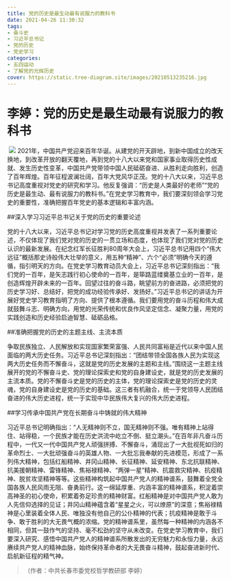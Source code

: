 ```yaml
---
title: 党的历史是最生动最有说服力的教科书
date: 2021-04-26 11:30:32
tags:
- 奋斗史
- 习近平总书记
- 党的历史
- 党史学习
categories:
- 五四运动
- 了解党的光辉历史
cover: https://static.tree-diagram.site/images/20210513235216.jpg
---
```


# 李婷：党的历史是最生动最有说服力的教科书

​		![](党的历史是最生动最有说服力的教科书.jpg)
		2021年，中国共产党迎来百年华诞。从建党的开天辟地，到新中国成立的改天换地，到改革开放的翻天覆地，再到党的十八大以来党和国家事业取得历史性成就、发生历史性变革，中国共产党带领中国人民砥砺奋进、从胜利走向胜利，创造了百年辉煌。百年征程波澜壮阔，百年大党风华正茂。党的十八大以来，习近平总书记高度重视对党史的研究和学习。他反复强调：“历史是人类最好的老师”“党的历史是最生动、最有说服力的教科书。”在党史学习教育中，我们要深刻领会学习党史的重要性，准确把握百年党史的基本逻辑和丰富内涵。

##深入学习习近平总书记关于党的历史的重要论述

党的十八大以来，习近平总书记对学习党的历史高度重视并发表了一系列重要论述，不仅体现了我们党对党的历史的一贯立场和态度，也体现了我们党对党的历史认识的最新发展。在纪念红军长征胜利80周年大会上，习近平总书记用四个“伟大远征”概括那史诗般伟大壮举的意义，用五种“精神”、六个“必须”明确今天的遵循，指引明天的方向。在党史学习教育动员大会上，习近平总书记深刻指出：“我们党的一百年，是矢志践行初心使命的一百年，是筚路蓝缕奠基立业的一百年，是创造辉煌开辟未来的一百年。回望过往的奋斗路，眺望前方的奋进路，必须把党的历史学习好、总结好，把党的成功经验传承好、发扬好。”习近平总书记的讲话为开展好党史学习教育指明了方向、提供了根本遵循。我们要用党的奋斗历程和伟大成就鼓舞斗志、明确方向，用党的光荣传统和优良作风坚定信念、凝聚力量，用党的实践创造和历史经验启迪智慧、砥砺品格。

##准确把握党的历史的主题主线、主流本质

争取民族独立、人民解放和实现国家繁荣富强、人民共同富裕是近代以来中国人民面临的两大历史任务。习近平总书记深刻指出：“团结带领全国各族人民为实现这两大历史任务而不懈奋斗，这就是党的历史发展的主题和主线。”围绕这一主题主线展开的党的不懈奋斗史、党的理论探索史和党的自身建设史，就是党的历史发展的主流本质。党的不懈奋斗史是党的历史的主体，党的理论探索史是党的历史的灵魂，党的自身建设史是党的历史的基础。这三者有机融合，统一于党领导人民团结奋进的伟大历史进程，统一于实现中华民族伟大复兴的伟大历史进程。

##学习传承中国共产党在长期奋斗中铸就的伟大精神

习近平总书记明确指出：“人无精神则不立，国无精神则不强。唯有精神上站得住、站得稳，一个民族才能在历史洪流中屹立不倒、挺立潮头。”在百年非凡奋斗历程中，一代又一代中国共产党人顽强拼搏、不懈奋斗，涌现出了一大批视死如归的革命烈士、一大批顽强奋斗的英雄人物、一大批忘我奉献的先进模范，形成了一系列伟大精神，包括红船精神、井冈山精神、长征精神、延安精神、东北抗联精神、抗美援朝精神、雷锋精神、焦裕禄精神、“两弹一星”精神、抗震救灾精神、抗疫精神、脱贫攻坚精神等等。这些精神构筑起中国共产党人的精神谱系，鼓舞着全党全国各族人民风雨无阻、奋勇前行。这一绵延厚重、内涵丰富的精神谱系，积淀着崇高神圣的初心使命，积累着弥足珍贵的精神财富。红船精神是对中国共产党人敢为人先信仰选择的见证；井冈山精神蕴含着“星星之火，可以燎原”的深意；焦裕禄精神是心里装着全体人民、唯独没有他自己的公仆精神的代表；抗疫精神是敢于斗争、敢于胜利的大无畏气概的浓缩。党的精神谱系里，虽然每一种精神的内涵各不相同，但其一鼓作气的坚持、毫不松劲的坚守从未改变。在党史学习教育中，我们要深入研究、感悟中国共产党人的精神谱系所散发出的无穷魅力和永恒力量，永远赓续共产党人的精神血脉，始终保持革命者的大无畏奋斗精神，鼓起奋进新时代、启航新征程的精气神。

> （作者：中共长春市委党校哲学教研部 李婷）